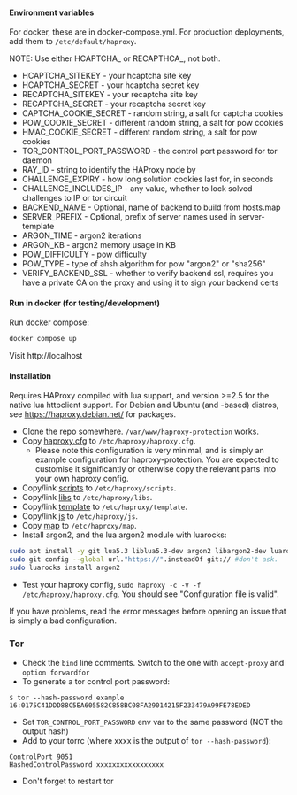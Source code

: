 #### Environment variables

For docker, these are in docker-compose.yml. For production deployments, add them to `/etc/default/haproxy`.

NOTE: Use either HCAPTCHA_ or RECAPTHCA_, not both.
- HCAPTCHA_SITEKEY - your hcaptcha site key
- HCAPTCHA_SECRET - your hcaptcha secret key
- RECAPTCHA_SITEKEY - your recaptcha site key
- RECAPTCHA_SECRET - your recaptcha secret key
- CAPTCHA_COOKIE_SECRET - random string, a salt for captcha cookies
- POW_COOKIE_SECRET - different random string, a salt for pow cookies
- HMAC_COOKIE_SECRET - different random string, a salt for pow cookies
- TOR_CONTROL_PORT_PASSWORD - the control port password for tor daemon
- RAY_ID - string to identify the HAProxy node by
- CHALLENGE_EXPIRY - how long solution cookies last for, in seconds
- CHALLENGE_INCLUDES_IP - any value, whether to lock solved challenges to IP or tor circuit
- BACKEND_NAME - Optional, name of backend to build from hosts.map
- SERVER_PREFIX - Optional, prefix of server names used in server-template
- ARGON_TIME - argon2 iterations
- ARGON_KB - argon2 memory usage in KB
- POW_DIFFICULTY - pow difficulty
- POW_TYPE - type of ahsh algorithm for pow "argon2" or "sha256"
- VERIFY_BACKEND_SSL - whether to verify backend ssl, requires you have a private CA on the proxy and using it to sign your backend certs

#### Run in docker (for testing/development)

Run docker compose:
```bash
docker compose up
```

Visit http://localhost

#### Installation

Requires HAProxy compiled with lua support, and version >=2.5 for the native lua httpclient support. For Debian and Ubuntu (and -based) distros, see https://haproxy.debian.net/ for packages.

- Clone the repo somewhere. `/var/www/haproxy-protection` works.
- Copy [haproxy.cfg](haproxy/haproxy.cfg) to `/etc/haproxy/haproxy.cfg`.
  - Please note this configuration is very minimal, and is simply an example configuration for haproxy-protection. You are expected to customise it significantly or otherwise copy the relevant parts into your own haproxy config.
- Copy/link [scripts](src/lua/scripts) to `/etc/haproxy/scripts`.
- Copy/link [libs](src/lua/libs) to `/etc/haproxy/libs`.
- Copy/link [template](haproxy/template) to `/etc/haproxy/template`.
- Copy/link [js](src/js) to `/etc/haproxy/js`.
- Copy [map](haproxy/map) to `/etc/haproxy/map`.
- Install argon2, and the lua argon2 module with luarocks:
```bash
sudo apt install -y git lua5.3 liblua5.3-dev argon2 libargon2-dev luarocks
sudo git config --global url."https://".insteadOf git:// #don't ask.
sudo luarocks install argon2
```
- Test your haproxy config, `sudo haproxy -c -V -f /etc/haproxy/haproxy.cfg`. You should see "Configuration file is valid".

If you have problems, read the error messages before opening an issue that is simply a bad configuration.

### Tor

- Check the `bind` line comments. Switch to the one with `accept-proxy` and `option forwardfor`
- To generate a tor control port password:
```
$ tor --hash-password example
16:0175C41DDD88C5EA605582C858BC08FA29014215F233479A99FE78EDED
```
- Set `TOR_CONTROL_PORT_PASSWORD` env var to the same password (NOT the output hash)
- Add to your torrc (where xxxx is the output of `tor --hash-password`):
```
ControlPort 9051
HashedControlPassword xxxxxxxxxxxxxxxxx
```
- Don't forget to restart tor
